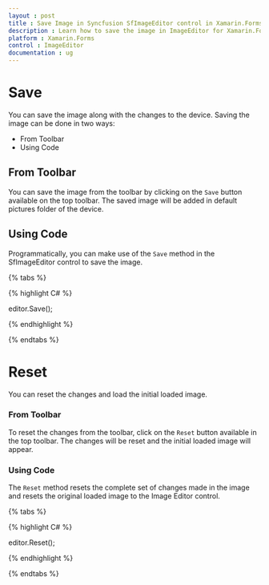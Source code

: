 ```yaml
---
layout : post
title : Save Image in Syncfusion SfImageEditor control in Xamarin.Forms
description : Learn how to save the image in ImageEditor for Xamarin.Forms
platform : Xamarin.Forms
control : ImageEditor
documentation : ug
---
```


# Save

You can save the image along with the changes to the device. Saving the image can be done in two ways:

* From Toolbar
* Using Code

## From Toolbar

You can save the image from the toolbar by clicking on the `Save` button available on the top toolbar. The saved image will be added in default pictures folder of the device.

## Using Code

Programmatically, you can make use of the `Save` method in the SfImageEditor control to save the image.

{% tabs %}

{% highlight C# %}

editor.Save();

{% endhighlight %}

{% endtabs %}



# Reset

You can reset the changes and load the initial loaded image.

### From Toolbar

To reset the changes from the toolbar, click on the `Reset` button available in the top toolbar. The changes will be reset and the initial loaded image will appear.

### Using Code

The `Reset` method resets the complete set of changes made in the image and resets the original loaded image to the Image Editor control.


{% tabs %}

{% highlight C# %}

editor.Reset();

{% endhighlight %}

{% endtabs %}


